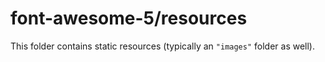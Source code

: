 # font-awesome-5/resources

This folder contains static resources (typically an `"images"` folder as well).
